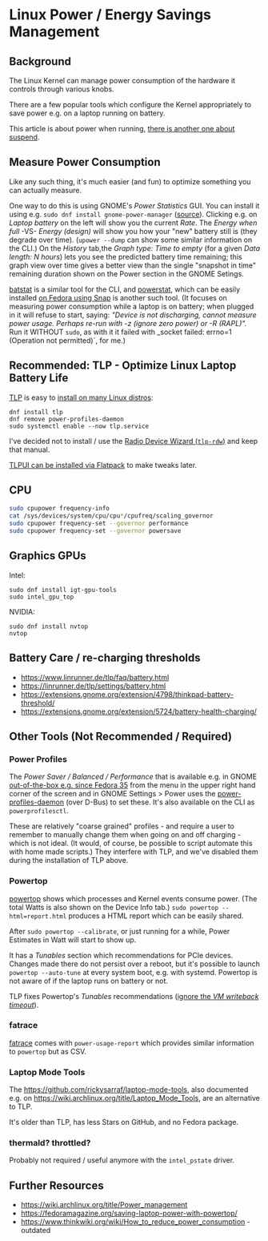 # Linux Power / Energy Savings Management

## Background

The Linux Kernel can manage power consumption of the hardware it controls through various knobs.

There are a few popular tools which configure the Kernel appropriately to save power e.g. on a laptop running on battery.

This article is about power when running, [there is another one about suspend](suspend.md).

## Measure Power Consumption

Like any such thing, it's much easier (and fun) to optimize something you can actually measure.

One way to do this is using GNOME's _Power Statistics_ GUI. You can install it using e.g. `sudo dnf install gnome-power-manager` ([source](https://gitlab.gnome.org/GNOME/gnome-power-manager/)). Clicking e.g. on _Laptop battery_ on the left will show you the current _Rate_. The _Energy when full_ -VS- _Energy (design)_ will show you how your "new" battery still is (they degrade over time). (`upower --dump` can show some similar information on the CLI.) On the _History_ tab,the _Graph type: Time to empty_ (for a given _Data length: N hours_) lets you see the predicted battery time remaining; this graph view over time gives a better view than the single "snapshot in time" remaining duration shown on the Power section in the GNOME Setings.

[batstat](https://github.com/Juve45/batstat) is a similar tool for the CLI, and [powerstat](https://github.com/ColinIanKing/powerstat), which can be easily installed [on Fedora using Snap](https://snapcraft.io/install/powerstat/fedora) is another such tool. (It focuses on measuring power consumption while a laptop is on battery; when plugged in it will refuse to start, saying: _"Device is not discharging, cannot measure power usage. Perhaps re-run with -z (ignore zero power) or -R (RAPL)"._ Run it WITHOUT `sudo`, as with it it failed with _socket failed: errno=1 (Operation not permitted)`, for me.)

## Recommended: TLP - Optimize Linux Laptop Battery Life

[TLP](https://github.com/linrunner/TLP) is easy to [install on many Linux distros](https://linrunner.de/tlp/installation/index.html):

    dnf install tlp
    dnf remove power-profiles-daemon
    sudo systemctl enable --now tlp.service

I've decided not to install / use the [Radio Device Wizard (`tlp-rdw`)](https://linrunner.de/tlp/settings/rdw.html) and keep that manual.

[TLPUI can be installed via Flatpack](https://flathub.org/apps/details/com.github.d4nj1.tlpui) to make tweaks later.

## CPU

```bash
sudo cpupower frequency-info
cat /sys/devices/system/cpu/cpu*/cpufreq/scaling_governor
sudo cpupower frequency-set --governor performance
sudo cpupower frequency-set --governor powersave
```

## Graphics GPUs

Intel:

    sudo dnf install igt-gpu-tools
    sudo intel_gpu_top

NVIDIA:

    sudo dnf install nvtop
    nvtop

## Battery Care / re-charging thresholds

* https://www.linrunner.de/tlp/faq/battery.html
* https://linrunner.de/tlp/settings/battery.html
* https://extensions.gnome.org/extension/4798/thinkpad-battery-threshold/
* https://extensions.gnome.org/extension/5724/battery-health-charging/

## Other Tools (Not Recommended / Required)

### Power Profiles

The _Power Saver / Balanced / Performance_ that is available e.g. in GNOME [out-of-the-box e.g. since Fedora 35](https://fedoraproject.org/wiki/Changes/Power_Profiles_Daemon) from the menu in the upper right hand corner of the screen and in GNOME Settings > Power uses the [power-profiles-daemon](https://gitlab.freedesktop.org/hadess/power-profiles-daemon) (over D-Bus) to set these. It's also available on the CLI as `powerprofilesctl`.

These are relatively "coarse grained" profiles - and require a user to remember to manually change them when going on and off charging - which is not ideal. (It would, of course, be possible to script automate this with home made scripts.) They interfere with TLP, and we've disabled them during the installation of TLP above.

### Powertop

[powertop](https://github.com/fenrus75/powertop) shows which processes and Kernel events consume power. (The total Watts is also shown on the Device Info tab.) `sudo powertop --html=report.html` produces a HTML report which can be easily shared.

After `sudo powertop --calibrate`, or just running for a while, Power Estimates in Watt will start to show up.

It has a _Tunables_ section which recommendations for PCIe devices. Changes made there do not persist over a reboot, but it's possible to launch `powertop --auto-tune` at every system boot, e.g. with systemd. Powertop is not aware of if the laptop runs on battery or not.

TLP fixes Powertop's _Tunables_ recommendations ([ignore the _VM writeback timeout_](https://linrunner.de/tlp/faq/powertop.html)).

### fatrace

[fatrace](https://github.com/martinpitt/fatrace) comes with `power-usage-report` which provides similar information to `powertop` but as CSV.

### Laptop Mode Tools

The https://github.com/rickysarraf/laptop-mode-tools,
also documented e.g. on https://wiki.archlinux.org/title/Laptop_Mode_Tools,
are an alternative to TLP.

It's older than TLP, has less Stars on GitHub, and no Fedora package.

### thermald? throttled?

Probably not required / useful anymore with the `intel_pstate` driver.

## Further Resources

* https://wiki.archlinux.org/title/Power_management
* https://fedoramagazine.org/saving-laptop-power-with-powertop/
* https://www.thinkwiki.org/wiki/How_to_reduce_power_consumption - outdated
